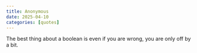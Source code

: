 ```yaml
---
title: Anonymous
date: 2025-04-10
categories: [quotes]
---
```


The best thing about a boolean is even if you are wrong, you are only off by a bit.  

